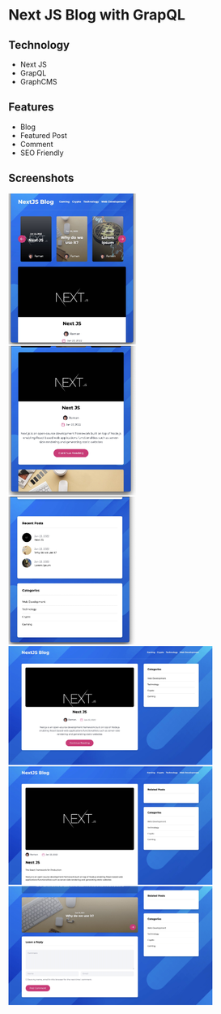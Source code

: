# Next JS Blog with GrapQL

## Technology

- Next JS
- GrapQL
- GraphCMS

## Features

- Blog
- Featured Post
- Comment
- SEO Friendly

## Screenshots

<img src="https://github.com/ramanic/NextJS-GraphCMS-Blog/raw/main/screenshots/s1.jpg" width="50%" />
<img src="https://github.com/ramanic/NextJS-GraphCMS-Blog/raw/main/screenshots/s2.jpg" width="50%" />
<img src="https://github.com/ramanic/NextJS-GraphCMS-Blog/raw/main/screenshots/s3.jpg" width="50%"/>
<img src="https://github.com/ramanic/NextJS-GraphCMS-Blog/raw/main/screenshots/s4.jpg" width="80%"/>
<img src="https://github.com/ramanic/NextJS-GraphCMS-Blog/raw/main/screenshots/s5.jpg" width="80%"/>
<img src="https://github.com/ramanic/NextJS-GraphCMS-Blog/raw/main/screenshots/s6.jpg" width="80%"/>
